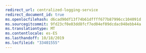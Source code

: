 ```yaml
---
redirect_url: centralized-logging-service
redirect_document_id: true
ms.openlocfilehash: d6cad90df13f74b61dffff677b87996cc104091d
ms.sourcegitcommit: 9fd23cf0e03dd8fcf7ed04ef09dcdac048ebb44a
ms.translationtype: MT
ms.contentlocale: es-ES
ms.lasthandoff: 10/18/2019
ms.locfileid: "33401555"
---
```

